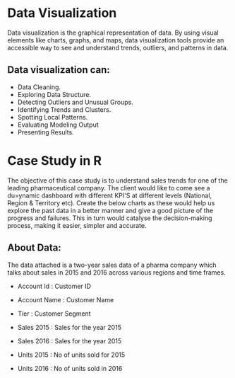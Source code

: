 # Data Visualization
Data visualization is the graphical representation of data. By using visual elements like charts, graphs, and maps, data visualization tools provide an accessible way to see and understand trends, outliers, and patterns in data.

## Data visualization can:
- Data Cleaning.
- Exploring Data Structure.
- Detecting Outliers and Unusual Groups.
- Identifying Trends and Clusters.
- Spotting Local Patterns.
- Evaluating Modeling Output
- Presenting Results.

# Case Study in R
The objective of this case study is to understand sales trends for one of the leading pharmaceutical company. The client would like to come see a du=ynamic dashboard with different KPI'S at different levels (National, Region & Territory etc). Create the below charts as these would help us explore the past data in a better manner and give a good picture of the progress and failures. This in turn would catalyse the decision-making process, making it easier, simpler and accurate.

## About Data:
The data attached is a two-year sales data of a pharma company which talks about sales in 2015 and 2016 across various regions and time frames.

- Account Id   : Customer ID
- Account Name : Customer Name
- Tier         : Customer Segment

- Sales 2015   : Sales for the year 2015
- Sales 2016   : Sales for the year 2015
- Units 2015   : No of units sold for 2015
- Units 2016   : No of units sold in 2016





